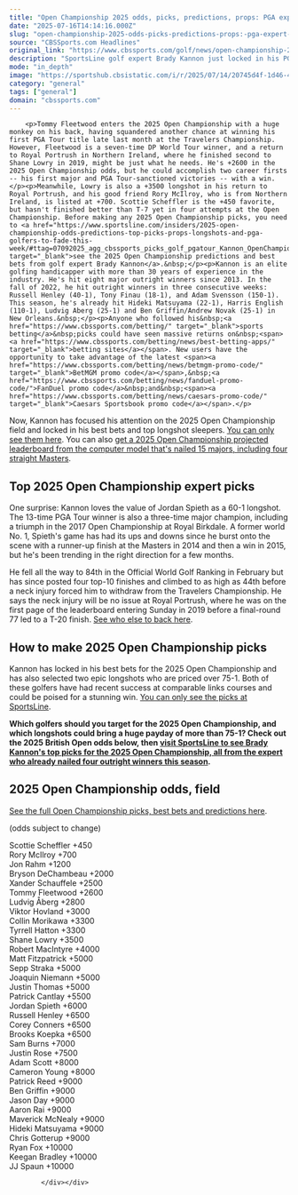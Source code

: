```yaml
---
title: "Open Championship 2025 odds, picks, predictions, props: PGA expert loves Jordan Spieth at Royal Portrush"
date: "2025-07-16T14:14:16.000Z"
slug: "open-championship-2025-odds-picks-predictions-props:-pga-expert-loves-jordan-spieth-at-royal-portrush"
source: "CBSSports.com Headlines"
original_link: "https://www.cbssports.com/golf/news/open-championship-2025-odds-picks-predictions-props-pga-expert-loves-jordan-spieth-at-royal-portrush/"
description: "SportsLine golf expert Brady Kannon just locked in his PGA Tour best bets for the 2025 British Open at Royal Portrush Golf Club"
mode: "in_depth"
image: "https://sportshub.cbsistatic.com/i/r/2025/07/14/20745d4f-1d46-4c82-92d3-f377877b1152/thumbnail/1200x675/176e0314ad0af6e2d2d8a2ef8c2bdd12/jordan-spieth-open-getty-images.jpg"
category: "general"
tags: ["general"]
domain: "cbssports.com"
---
```

<div id="readability-page-1" class="page"><div>
        
        
                            
                
        <p>Tommy Fleetwood enters the 2025 Open Championship with a huge monkey on his back, having squandered another chance at winning his first PGA Tour title late last month at the Travelers Championship. However, Fleetwood is a seven-time DP World Tour winner, and a return to Royal Portrush in Northern Ireland, where he finished second to Shane Lowry in 2019, might be just what he needs. He's +2600 in the 2025 Open Championship odds, but he could accomplish two career firsts -- his first major and PGA Tour-sanctioned victories -- with a win.</p><p>Meanwhile, Lowry is also a +3500 longshot in his return to Royal Portrush, and his good friend Rory McIlroy, who is from Northern Ireland, is listed at +700. Scottie Scheffler is the +450 favorite, but hasn't finished better than T-7 yet in four attempts at the Open Championship. Before making any 2025 Open Championship picks, you need to <a href="https://www.sportsline.com/insiders/2025-open-championship-odds-predictions-top-picks-props-longshots-and-pga-golfers-to-fade-this-week/#ttag=07092025_agg_cbssports_picks_golf_pgatour_Kannon_OpenChampionship" target="_blank">see the 2025 Open Championship predictions and best bets from golf expert Brady Kannon</a>.&nbsp;</p><p>Kannon is an elite golfing handicapper with more than 30 years of experience in the industry. He's hit eight major outright winners since 2013. In the fall of 2022, he hit outright winners in three consecutive weeks: Russell Henley (40-1), Tony Finau (18-1), and Adam Svensson (150-1). This season, he's already hit Hideki Matsuyama (22-1), Harris English (110-1), Ludvig Aberg (25-1) and Ben Griffin/Andrew Novak (25-1) in New Orleans.&nbsp;</p><p>Anyone who followed his&nbsp;<a href="https://www.cbssports.com/betting/" target="_blank">sports betting</a>&nbsp;picks could have seen massive returns on&nbsp;<span><a href="https://www.cbssports.com/betting/news/best-betting-apps/" target="_blank">betting sites</a></span>. New users have the opportunity to take advantage of the latest <span><a href="https://www.cbssports.com/betting/news/betmgm-promo-code/" target="_blank">BetMGM promo code</a></span>,&nbsp;<a href="https://www.cbssports.com/betting/news/fanduel-promo-code/">FanDuel promo code</a>&nbsp;and&nbsp;<span><a href="https://www.cbssports.com/betting/news/caesars-promo-code/" target="_blank">Caesars Sportsbook promo code</a></span>.</p>
        

<p>Now, Kannon has focused his attention on the 2025 Open Championship field and locked in his best bets and top longshot sleepers. <a href="https://www.sportsline.com/insiders/2025-open-championship-odds-predictions-top-picks-props-longshots-and-pga-golfers-to-fade-this-week/#ttag=07092025_agg_cbssports_picks_golf_pgatour_Kannon_OpenChampionship" target="_blank">You can only see them here</a>. You can also&nbsp;<span><a href="https://www.cbssports.com/golf/news/2025-open-championship-picks-odds-field-surprising-predictions-by-proven-simulation-thats-nailed-15-majors/" target="_blank">get a 2025 Open Championship projected leaderboard from the computer model that's nailed 15 majors, including four straight Masters</a></span>.&nbsp;</p><h2>Top 2025 Open Championship expert picks </h2><p>One surprise: Kannon loves the value of Jordan Spieth as a 60-1 longshot. The 13-time PGA Tour winner is also a three-time major champion, including a triumph in the 2017 Open Championship at Royal Birkdale. A former world No. 1, Spieth's game has had its ups and downs since he burst onto the scene with a runner-up finish at the Masters in 2014 and then a win in 2015, but he's been trending in the right direction for a few months.</p><p>He fell all the way to 84th in the Official World Golf Ranking in February but has since posted four top-10 finishes and climbed to as high as 44th before a neck injury forced him to withdraw from the Travelers Championship. He says the neck injury will be no issue at Royal Portrush, where he was on the first page of the leaderboard entering Sunday in 2019 before a final-round 77 led to a T-20 finish.&nbsp;<a href="https://www.sportsline.com/insiders/2025-open-championship-odds-predictions-top-picks-props-longshots-and-pga-golfers-to-fade-this-week/#ttag=07092025_agg_cbssports_picks_golf_pgatour_Kannon_OpenChampionship" target="_blank">See who else to back here</a>.</p>
        

<h2>How to make 2025 Open Championship picks </h2><p>Kannon has locked in his best bets for the 2025 Open Championship and has also selected two epic longshots who are priced over 75-1. Both of these golfers have had recent success at comparable links courses and could be poised for a stunning win.&nbsp;<a href="https://www.sportsline.com/insiders/2025-open-championship-odds-predictions-top-picks-props-longshots-and-pga-golfers-to-fade-this-week/#ttag=07092025_agg_cbssports_picks_golf_pgatour_Kannon_OpenChampionship" target="_blank">You can only see the picks at SportsLine</a>.</p><p><strong>Which golfers should you target for the 2025 Open Championship, and which longshots could bring a huge payday of more than 75-1? Check out the 2025 British Open odds below, then <a href="https://www.sportsline.com/insiders/2025-open-championship-odds-predictions-top-picks-props-longshots-and-pga-golfers-to-fade-this-week/#ttag=07092025_agg_cbssports_picks_golf_pgatour_Kannon_OpenChampionship" target="_blank">visit SportsLine to see Brady Kannon's top picks for the 2025 Open Championship, all from the expert who already nailed four outright winners this season</a>.&nbsp;</strong></p><h2>2025 Open Championship odds, field</h2><p><a href="https://www.sportsline.com/insiders/2025-open-championship-odds-predictions-top-picks-props-longshots-and-pga-golfers-to-fade-this-week/#ttag=07092025_agg_cbssports_picks_golf_pgatour_Kannon_OpenChampionship" target="_blank">See the full Open Championship picks, best bets and predictions here</a>.</p><div><p>(odds subject to change)</p><p>Scottie Scheffler +450<br>Rory McIlroy +700<br>Jon Rahm +1200<br>Bryson DeChambeau +2000<br>Xander Schauffele +2500<br>Tommy Fleetwood +2600<br>Ludvig Åberg +2800<br>Viktor Hovland +3000<br>Collin Morikawa +3300<br>Tyrrell Hatton +3300<br>Shane Lowry +3500<br>Robert MacIntyre +4000<br>Matt Fitzpatrick +5000<br>Sepp Straka +5000<br>Joaquin Niemann +5000<br>Justin Thomas +5000<br>Patrick Cantlay +5500<br>Jordan Spieth +6000<br>Russell Henley +6500<br>Corey Conners +6500<br>Brooks Koepka +6500<br>Sam Burns +7000<br>Justin Rose +7500<br>Adam Scott +8000<br>Cameron Young +8000<br>Patrick Reed +9000<br>Ben Griffin +9000<br>Jason Day +9000<br>Aaron Rai +9000<br>Maverick McNealy +9000<br>Hideki Matsuyama +9000<br>Chris Gotterup +9000<br>Ryan Fox +10000<br>Keegan Bradley +10000<br>JJ Spaun +10000</p></div>
        




        
            </div></div>